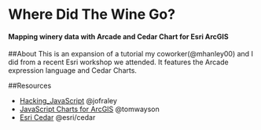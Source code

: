 # Where Did The Wine Go?
#### Mapping winery data with Arcade and Cedar Chart for Esri ArcGIS

##About
This is an expansion of a tutorial my coworker(@mhanley00) and I did from a recent Esri workshop we attended. It features the Arcade expression language and Cedar Charts.

##Resources
- [Hacking_JavaScript](https://github.com/jofraley/Hacking_JavaScript/blob/master/labs/jsapi/cedar_charts/index.html) @jofraley
- [JavaScript Charts for ArcGIS](https://tomwayson.github.io/Charts-and-Custom-Visualizations-Beyond-the-Map/#/) @tomwayson
- [Esri Cedar](https://esri.github.io/cedar/) @esri/cedar


